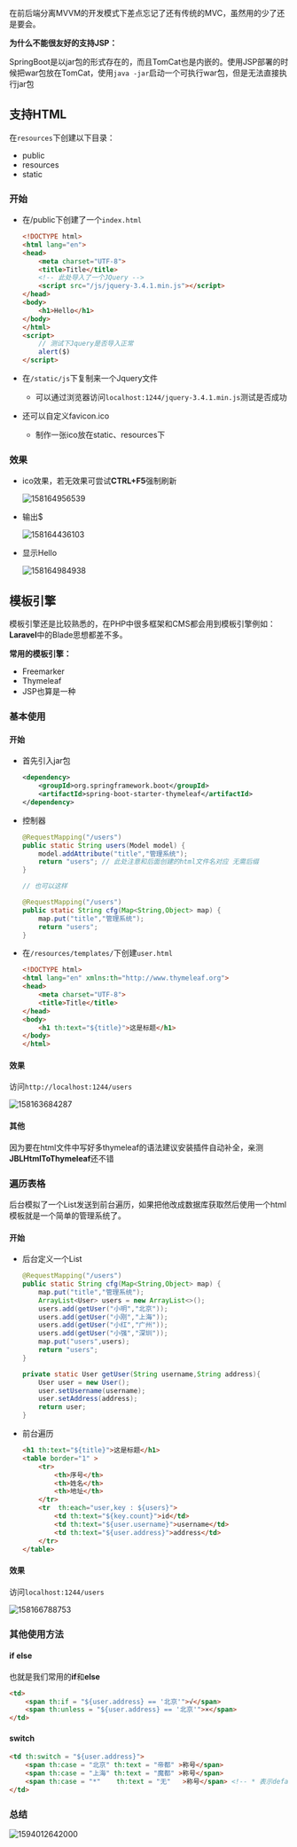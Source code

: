 在前后端分离MVVM的开发模式下差点忘记了还有传统的MVC，虽然用的少了还是要会。

**为什么不能很友好的支持JSP：**

SpringBoot是以jar包的形式存在的，而且TomCat也是内嵌的。使用JSP部署的时候把war包放在TomCat，使用`java -jar`启动一个可执行war包，但是无法直接执行jar包



## 支持HTML

在`resources`下创建以下目录：

- public
- resources
- static

### 开始

- 在/public下创建了一个`index.html`

  ```html
  <!DOCTYPE html>
  <html lang="en">
  <head>
      <meta charset="UTF-8">
      <title>Title</title>
      <!-- 此处导入了一个JQuery -->
      <script src="/js/jquery-3.4.1.min.js"></script>
  </head>
  <body>
      <h1>Hello</h1>
  </body>
  </html>
  <script>
      // 测试下Jquery是否导入正常
      alert($)
  </script>
  ```

  

- 在`/static/js`下复制来一个Jquery文件

  - 可以通过浏览器访问`localhost:1244/jquery-3.4.1.min.js`测试是否成功

  

- 还可以自定义favicon.ico

  - 制作一张ico放在static、resources下

  

### 效果

- ico效果，若无效果可尝试**CTRL+F5**强制刷新

  ![158164956539](../../image/1581649156539-1594012601314.png)

- 输出$

  ![158164436103](../../image/1581649436103-1594012604683.png)

- 显示Hello

  ![158164984938](../../image/1581649484938-1594012607020.png)





## 模板引擎

模板引擎还是比较熟悉的，在PHP中很多框架和CMS都会用到模板引擎例如：**Laravel**中的Blade思想都差不多。

**常用的模板引擎：**

- Freemarker
- Thymeleaf
- JSP也算是一种

### 基本使用

#### 开始

- 首先引入jar包

  ```xml
  <dependency>
      <groupId>org.springframework.boot</groupId>
      <artifactId>spring-boot-starter-thymeleaf</artifactId>
  </dependency>
  ```

- 控制器

  ```java
  @RequestMapping("/users")
  public static String users(Model model) {
      model.addAttribute("title","管理系统");
      return "users"; // 此处注意和后面创建的html文件名对应 无需后缀
  }
  
  // 也可以这样
  
  @RequestMapping("/users")
  public static String cfg(Map<String,Object> map) {
      map.put("title","管理系统");
      return "users"; 
  }
  ```

- 在`/resources/templates/`下创建`user.html`

  ```html
  <!DOCTYPE html>
  <html lang="en" xmlns:th="http://www.thymeleaf.org">
  <head>
      <meta charset="UTF-8">
      <title>Title</title>
  </head>
  <body>
      <h1 th:text="${title}">这是标题</h1>
  </body>
  </html>
  ```

  

#### 效果

访问`http://localhost:1244/users`

![158163684287](../../image/1581663684287-1594012596973.png)



#### 其他

因为要在html文件中写好多thymeleaf的语法建议安装插件自动补全，亲测**JBLHtmlToThymeleaf**还不错



### 遍历表格

后台模拟了一个List发送到前台遍历，如果把他改成数据库获取然后使用一个html模板就是一个简单的管理系统了。

#### 开始

- 后台定义一个List

  ```java
  @RequestMapping("/users")
  public static String cfg(Map<String,Object> map) {
      map.put("title","管理系统");
      ArrayList<User> users = new ArrayList<>();
      users.add(getUser("小明","北京"));
      users.add(getUser("小刚","上海"));
      users.add(getUser("小红","广州"));
      users.add(getUser("小强","深圳"));
      map.put("users",users);
      return "users";
  }
  
  private static User getUser(String username,String address){
      User user = new User();
      user.setUsername(username);
      user.setAddress(address);
      return user;
  }
  ```



- 前台遍历

  ```html
  <h1 th:text="${title}">这是标题</h1>
  <table border="1" >
      <tr>
          <th>序号</th>
          <th>姓名</th>
          <th>地址</th>
      </tr>
      <tr  th:each="user,key : ${users}">
          <td th:text="${key.count}">id</td>
          <td th:text="${user.username}">username</td>
          <td th:text="${user.address}">address</td>
      </tr>
  </table>
  ```

#### 效果

  访问`localhost:1244/users`

  ![158166788753](../../image/1581665788753-1594012591175.png)



### 其他使用方法



#### if else

也就是我们常用的**if**和**else**

```html
<td>
    <span th:if = "${user.address} == '北京'">√</span>
    <span th:unless = "${user.address} == '北京'">×</span>
</td>
```



#### switch

```html
<td th:switch = "${user.address}">
    <span th:case = "北京" th:text = "帝都" >称号</span>
    <span th:case = "上海" th:text = "魔都" >称号</span>
    <span th:case = "*"    th:text = "无"   >称号</span> <!-- * 表示default-->
</td>
```



  

### 总结

![1594012642000](../../image/1594012642000.png)